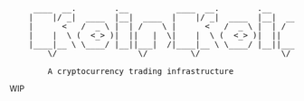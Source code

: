 <pre>
     ____  __.        .__          ____  __.        .__         
    |    |/ _|  ____  |__|  ____  |    |/ _|  ____  |__|  ____  
    |      <   /  _ \ |  | /    \ |      <   /  _ \ |  | /    \ 
    |    |  \ (  <_> )|  ||   |  \|    |  \ (  <_> )|  ||   |  \
    |____|__ \ \____/ |__||___|  /|____|__ \ \____/ |__||___|  /
        \/                 \/         \/                 \/
 
        A cryptocurrency trading infrastructure
</pre>

WIP
